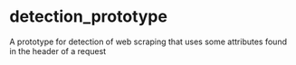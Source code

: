 # detection_prototype
A prototype for detection of web scraping that uses some attributes found in the header of a request
